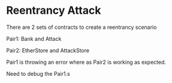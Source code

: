 # Reentrancy Attack
There are 2 sets of contracts to create a reentrancy scenario

Pair1: Bank and Attack

Pair2: EtherStore and AttackStore

Pair1 is throwing an error where as Pair2 is working as expected.

Need to debug the Pair1.s